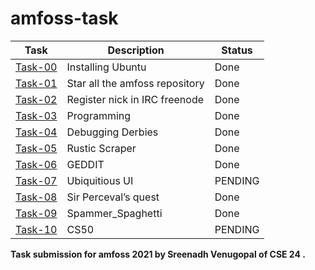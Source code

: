 # amfoss-task

| Task | Description | Status |
| --- | --- | --- |
| <a href="https://github.com/kingjuno/amfoss-task/tree/master/task-00">Task-00</a> | Installing Ubuntu | Done |
| <a href="https://github.com/kingjuno/amfoss-task/tree/master/task-01">Task-01</a> | Star all the amfoss repository | Done |
| <a href="https://github.com/kingjuno/amfoss-task/tree/master/task-02">Task-02</a> | Register nick in IRC freenode | Done |
| <a href="https://github.com/kingjuno/amfoss-task/tree/master/task-03">Task-03</a> | Programming| Done |
| <a href="https://github.com/kingjuno/amfoss-task/tree/master/task-04">Task-04</a> | Debugging Derbies | Done |
| <a href="https://github.com/kingjuno/amfoss-task/tree/master/task-05">Task-05</a> | Rustic Scraper | Done |
| <a href="https://github.com/kingjuno/amfoss-task/tree/master/task-06">Task-06</a> | GEDDIT  | Done |
| <a href="https://github.com/kingjuno/amfoss-task/tree/master/task-07">Task-07</a> | Ubiquitious UI | PENDING |
| <a href="https://github.com/kingjuno/amfoss-task/tree/master/task-08">Task-08</a> | Sir Perceval’s quest | Done |
| <a href="https://github.com/kingjuno/amfoss-task/tree/master/task-09">Task-09</a> | Spammer_Spaghetti | Done |
| <a href="https://github.com/kingjuno/amfoss-task/tree/master/task-10">Task-10</a> | CS50 | PENDING |


**Task submission for amfoss 2021 by Sreenadh Venugopal of CSE 24 .**

